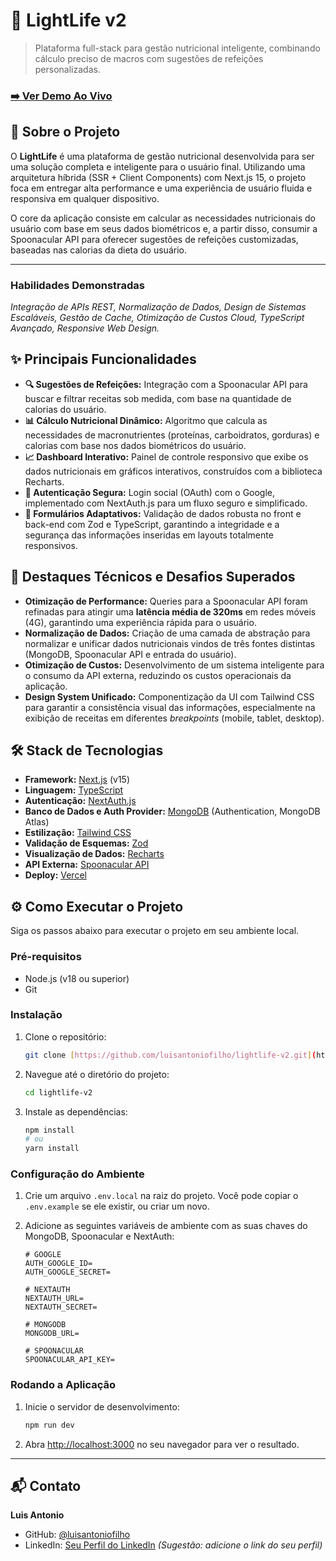 # 🥦 LightLife v2

> Plataforma full-stack para gestão nutricional inteligente, combinando cálculo preciso de macros com sugestões de refeições personalizadas.

### [➡️ Ver Demo Ao Vivo](https://lightlife.vercel.app/)

## 📜 Sobre o Projeto

O **LightLife** é uma plataforma de gestão nutricional desenvolvida para ser uma solução completa e inteligente para o usuário final. Utilizando uma arquitetura híbrida (SSR + Client Components) com Next.js 15, o projeto foca em entregar alta performance e uma experiência de usuário fluida e responsiva em qualquer dispositivo.

O core da aplicação consiste em calcular as necessidades nutricionais do usuário com base em seus dados biométricos e, a partir disso, consumir a Spoonacular API para oferecer sugestões de refeições customizadas, baseadas nas calorias da dieta do usuário.

---

### Habilidades Demonstradas

_Integração de APIs REST, Normalização de Dados, Design de Sistemas Escaláveis, Gestão de Cache, Otimização de Custos Cloud, TypeScript Avançado, Responsive Web Design._

## ✨ Principais Funcionalidades

- **🔍 Sugestões de Refeições:** Integração com a Spoonacular API para buscar e filtrar receitas sob medida, com base na quantidade de calorias do usuário.
- **📊 Cálculo Nutricional Dinâmico:** Algoritmo que calcula as necessidades de macronutrientes (proteínas, carboidratos, gorduras) e calorias com base nos dados biométricos do usuário.
- **📈 Dashboard Interativo:** Painel de controle responsivo que exibe os dados nutricionais em gráficos interativos, construídos com a biblioteca Recharts.
- **🔐 Autenticação Segura:** Login social (OAuth) com o Google, implementado com NextAuth.js para um fluxo seguro e simplificado.
- **📱 Formulários Adaptativos:** Validação de dados robusta no front e back-end com Zod e TypeScript, garantindo a integridade e a segurança das informações inseridas em layouts totalmente responsivos.

## 🚀 Destaques Técnicos e Desafios Superados

- **Otimização de Performance:** Queries para a Spoonacular API foram refinadas para atingir uma **latência média de 320ms** em redes móveis (4G), garantindo uma experiência rápida para o usuário.
- **Normalização de Dados:** Criação de uma camada de abstração para normalizar e unificar dados nutricionais vindos de três fontes distintas (MongoDB, Spoonacular API e entrada do usuário).
- **Otimização de Custos:** Desenvolvimento de um sistema inteligente para o consumo da API externa, reduzindo os custos operacionais da aplicação.
- **Design System Unificado:** Componentização da UI com Tailwind CSS para garantir a consistência visual das informações, especialmente na exibição de receitas em diferentes _breakpoints_ (mobile, tablet, desktop).

## 🛠️ Stack de Tecnologias

- **Framework:** [Next.js](https://nextjs.org/) (v15)
- **Linguagem:** [TypeScript](https://www.typescriptlang.org/)
- **Autenticação:** [NextAuth.js](https://next-auth.js.org/)
- **Banco de Dados e Auth Provider:** [MongoDB](https://mongodb.com/) (Authentication, MongoDB Atlas)
- **Estilização:** [Tailwind CSS](https://tailwindcss.com/)
- **Validação de Esquemas:** [Zod](https://zod.dev/)
- **Visualização de Dados:** [Recharts](https://recharts.org/)
- **API Externa:** [Spoonacular API](https://spoonacular.com/food-api)
- **Deploy:** [Vercel](https://vercel.com/)

## ⚙️ Como Executar o Projeto

Siga os passos abaixo para executar o projeto em seu ambiente local.

### Pré-requisitos

- Node.js (v18 ou superior)
- Git

### Instalação

1.  Clone o repositório:
    ```bash
    git clone [https://github.com/luisantoniofilho/lightlife-v2.git](https://github.com/luisantoniofilho/lightlife-v2.git)
    ```
2.  Navegue até o diretório do projeto:
    ```bash
    cd lightlife-v2
    ```
3.  Instale as dependências:
    ```bash
    npm install
    # ou
    yarn install
    ```

### Configuração do Ambiente

1.  Crie um arquivo `.env.local` na raiz do projeto. Você pode copiar o `.env.example` se ele existir, ou criar um novo.

2.  Adicione as seguintes variáveis de ambiente com as suas chaves do MongoDB, Spoonacular e NextAuth:

    ```env
    # GOOGLE
    AUTH_GOOGLE_ID=
    AUTH_GOOGLE_SECRET=

    # NEXTAUTH
    NEXTAUTH_URL=
    NEXTAUTH_SECRET=

    # MONGODB
    MONGODB_URL=

    # SPOONACULAR
    SPOONACULAR_API_KEY=
    ```

### Rodando a Aplicação

1.  Inicie o servidor de desenvolvimento:
    ```bash
    npm run dev
    ```
2.  Abra [http://localhost:3000](http://localhost:3000) no seu navegador para ver o resultado.

---

## 📬 Contato

**Luis Antonio**

- GitHub: [@luisantoniofilho](https://github.com/luisantoniofilho)
- LinkedIn: [Seu Perfil do LinkedIn](https://www.linkedin.com/in/seu-usuario/) _(Sugestão: adicione o link do seu perfil)_
